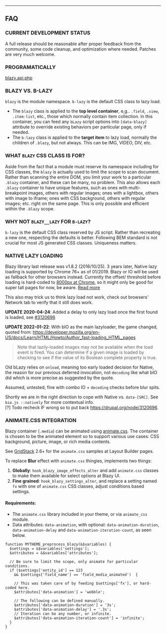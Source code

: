 
***
## <a name="faq"></a>FAQ

### CURRENT DEVELOPMENT STATUS
A full release should be reasonable after proper feedback from the community,
some code cleanup, and optimization where needed. Patches are very much welcome.


### PROGRAMATICALLY
[blazy.api.php](https://git.drupalcode.org/project/blazy/blob/8.x-2.x/blazy.api.php)


### BLAZY VS. B-LAZY
`blazy` is the module namespace. `b-lazy` is the default CSS class to lazy load.

* The `blazy` class is applied to the **top level container**, e,g.. `.field`,
  `.view`, `.item-list`, etc., those which normally contain item collection.
  In this container, you can feed any `bLazy` script options into `[data-blazy]`
  attribute to override existing behaviors per particular page, only if needed.
* The `b-lazy` class is applied to the **target item** to lazy load, normally
  the children of `.blazy`, but not always. This can be IMG, VIDEO, DIV, etc.

### WHAT `BLAZY` CSS CLASS IS FOR?
Aside from the fact that a module must reserve its namespace including for CSS
classes, the `blazy` is actually used to limit the scope to scan document.
Rather than scanning the entire DOM, you limit your work to a particular
`.blazy` container, and these can be many, no problem. This also allows each
`.blazy` container to have unique features, such as ones with multi-breakpoint
images, others with regular images; ones with a lightbox, others with
image to iframe; ones with CSS background, others with regular images; etc.
right on the same page. This is only possible and efficient within the `.blazy`
scope.

### WHY NOT `BLAZY__LAZY` FOR `B-LAZY`?
`b-lazy` is the default CSS class reserved by JS script. Rather than recreating
a new one, respecting the defaults is better. Following BEM standard is not
crucial for most JS generated CSS classes. Uniqueness matters.

### NATIVE LAZY LOADING
Blazy library last release was v1.8.2 (2016/10/25). 3 years later,
Native lazy loading is supported by Chrome 76+ as of 01/2019. Blazy or IO will
be used as fallback for other browsers instead. Currently the offset/ threshold
before loading is hard-coded to [8000px at Chrome](https://cs.chromium.org/chromium/src/third_party/blink/renderer/core/frame/settings.json5?l=971-1003&rcl=e8f3cf0bbe085fee0d1b468e84395aad3ebb2cad),
so it might only be good for super tall pages for now, be aware.
[Read more](https://web.dev/native-lazy-loading/)

This also may trick us to think lazy load not work, check out browsers' Network
tab to verify that it still does work.

**UPDATE 2020-04-24**: Added a delay to only lazy load once the first found is
  loaded, see [#3120696](https://drupal.org/node/3120696)

**UPDATE 2022-01-22**:
With bIO as the main lazyloader, the game changed, quoted from:
https://developer.mozilla.org/en-US/docs/Learn/HTML/Howto/Author_fast-loading_HTML_pages
> Note that lazily-loaded images may not be available when the load event is
fired. You can determine if a given image is loaded by checking to see if
the value of its Boolean complete property is true.  

Old bLazy relies on `onload`, meaning too early loaded decision for Native,
the reason for our previous deferred invocation, not `decoding` like what bIO
did which is more precise as suggested by the quote.

Assumed, untested, fine with combo IO + `decoding` checks before blur spits.

Shortly we are in the right direction to cope with Native vs. `data-[SRC]`.
See `bio.js ::natively` for more contextual info.  
[?] Todo recheck IF wrong so to put back https://drupal.org/node/3120696.

### ANIMATE.CSS INTEGRATION
Blazy container (`.media`) can be animated using
[animate.css](https://github.com/daneden/animate.css). The container is chosen
to be the animated element so to support various use cases:
CSS background, picture, image, or rich media contents.

See [GridStack](https://drupal.org/project/gridstack) 2.6+ for the `animate.css`
samples at Layout Builder pages.

To replace **Blur** effect with `animate.css` thingies, implements two things:  
1. **Globally**: `hook_blazy_image_effects_alter` and add `animate.css` classes
   to make them available for select options at Blazy UI.  
2. **Fine grained**: `hook_blazy_settings_alter`, and replace a setting named
   `fx` with one of `animate.css` CSS classes, adjust conditions based settings.

#### Requirements:

* The `animate.css` library included in your theme, or via `animate_css` module.
* Data attributes: `data-animation`, with optional: `data-animation-duration`,
  `data-animation-delay` and `data-animation-iteration-count`, as seen below.

```
function MYTHEME_preprocess_blazy(&$variables) {
  $settings = &$variables['settings'];
  $attributes = &$variables['attributes'];

  // Be sure to limit the scope, only animate for particular conditions.
  if ($settings['entity_id'] == 123
    && $settings['field_name'] == 'field_media_animated')  {

    // This was taken care of by feeding $settings['fx'], or hard-coded here.
    $attributes['data-animation'] = 'wobble';

    // The following can be defined manually.
    $attributes['data-animation-duration'] = '3s';
    $attributes['data-animation-delay'] = '.3s';
    // Iteration can be any number, or infinite.
    $attributes['data-animation-iteration-count'] = 'infinite';
  }
}
```
